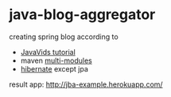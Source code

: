 # java-blog-aggregator
creating spring blog according to 
+ <a href = "https://www.youtube.com/playlist?list=PLmcxdcWPhFqMq2BctGktOcIJKUw23wJeh">JavaVids tutorial</a>
+ maven  <a href="https://maven.apache.org/guides/mini/guide-multiple-modules.html">multi-modules</a>
+ <a href="http://www.tutorialspoint.com/hibernate/">hibernate</a> except jpa

result app: http://jba-example.herokuapp.com/
